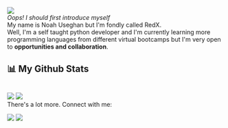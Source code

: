 <img src="https://github-readme-streak-stats.herokuapp.com/?user=Unique-Red&theme=black-ice&hide_border=true&stroke=0000&background=000000&ring=FF0000&fire=FF0000&currStreakLabel=FFFFFF">
<br>
<i>Oops! I should first introduce myself</i>
<br>
My name is Noah Useghan but I'm fondly called RedX. <br>Well, I'm a self taught python developer and I'm currently learning more programming languages from different virtual bootcamps but I'm very open to <b>opportunities and collaboration</b>.


## 📊 My Github Stats
<br/>
<img src="https://github-readme-stats.vercel.app/api/top-langs/?username=Unique-Red&langs_count=8&count_private=true&layout=compact&theme=dracula&hide_border=true&bg_color=000000&color=FF0000">
<img src="https://activity-graph.herokuapp.com/graph?username=Unique-Red&bg_color=000000&color=FF0000&line=FF0000&point=FFFFFF&hide_border=true">
<br/>
There's a lot more. Connect with me:
<p align="left">
  <a href = "https://www.linkedin.com/in/noah-victor-44b37b221/"><img src="https://img.icons8.com/fluent/48/000000/linkedin.png"/></a>
  <a href = "https://twitter.com/RedX_13/"><img src="https://img.icons8.com/fluent/48/000000/twitter.png"/></a>
</p>

